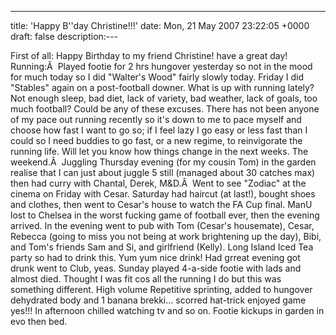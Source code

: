 ---
title: 'Happy B''day Christine!!!'
date: Mon, 21 May 2007 23:22:05 +0000
draft: false
description:---

First of all: Happy Birthday to my friend Christine! have a great day! Running:Â  Played footie for 2 hrs hungover yesterday so not in the mood for much today so I did "Walter's Wood" fairly slowly today. Friday I did "Stables" again on a post-football downer. What is up with running lately? Not enough sleep, bad diet, lack of variety, bad weather, lack of goals, too much football? Could be any of these excuses. There has not been anyone of my pace out running recently so it's down to me to pace myself and choose how fast I want to go so; if I feel lazy I go easy or less fast than I could so I need buddies to go fast, or a new regime, to reinvigorate the running life. Will let you know how things change in the next weeks. The weekend.Â  Juggling Thursday evening (for my cousin Tom) in the garden realise that I can just about juggle 5 still (managed about 30 catches max) then had curry with Chantal, Derek, M&D.Â  Went to see "Zodiac" at the cinema on Friday with Cesar. Saturday had haircut (at last!), bought shoes and clothes, then went to Cesar's house to watch the FA Cup final. ManU lost to Chelsea in the worst fucking game of football ever, then the evening arrived. In the evening went to pub with Tom (Cesar's housemate), Cesar, Rebecca (going to miss you not being at work brightening up the day), Bibi, and Tom's friends Sam and Si, and girlfriend (Kelly). Long Island Iced Tea party so had to drink this. Yum yum nice drink! Had grreat evening got drunk went to Club, yeas. Sunday played 4-a-side footie with lads and almost died. Thought I was fit cos all the running I do but this was something different. High volume Repetitive sprinting, added to hungover dehydrated body and 1 banana brekki... scorred hat-trick enjoyed game yes!!! In afternoon chilled watching tv and so on. Footie kickups in garden in evo then bed.